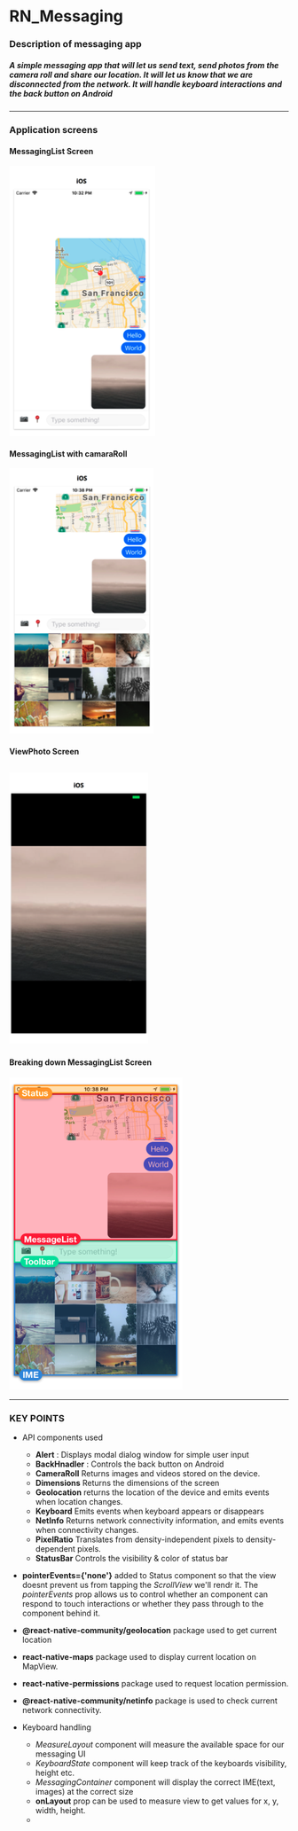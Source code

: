 # RN_Messaging

### Description of messaging app
##### A simple messaging app that will let us send text, send photos from the camera roll and share our location. It will let us know that we are disconnected from the network. It will handle keyboard interactions and the back button on Android

---

### Application screens
#### MessagingList Screen
![Messaging Screen](./externalAssets/S1.png "Screen1")
#### MessagingList with camaraRoll
![with Photo Screen](./externalAssets/S2.png "Screen2")

#### ViewPhoto Screen
![ViewPhoto Screen](./externalAssets/S3.png "Screen3")
---

 #### Breaking down MessagingList Screen
 ![Screen 4](./externalAssets/S4.png "MessagingList Screen Components")

 ---

 ### KEY POINTS
 + API components used 
   - **Alert** : Displays modal dialog window for simple user input
   - **BackHnadler** : Controls the back button on Android
   - **CameraRoll** Returns images and videos stored on the device.
   - **Dimensions** Returns the dimensions of the screen
   - **Geolocation** returns the location of the device and emits events when location changes.
   - **Keyboard** Emits events when keyboard appears or disappears
   - **NetInfo** Returns network connectivity information, and emits events when connectivity changes.
   - **PixelRatio** Translates from density-independent pixels to density-dependent pixels.
   - **StatusBar** Controls the visibility & color of status bar
+ **pointerEvents={'none'}** added to Status component so that the view doesnt prevent us from tapping the *ScrollView* we'll rendr it.
The *pointerEvents* prop allows us to control whether an component can respond to touch interactions or whether they pass through to the component behind it.

+ **@react-native-community/geolocation** package used to get current location
+ **react-native-maps** package used to display current location on MapView.
+ **react-native-permissions** package used to request location permission.
+ **@react-native-community/netinfo** package is used to check current network connectivity.
+ Keyboard handling
    - *MeasureLayout* component will measure the available space for our messaging UI
    - *KeyboardState* component will keep track of the keyboards visibility, height etc.
    - *MessagingContainer* component will display the correct IME(text, images) at the correct size
  - **onLayout** prop can be used to measure view to get values for x, y, width, height.
  - 
